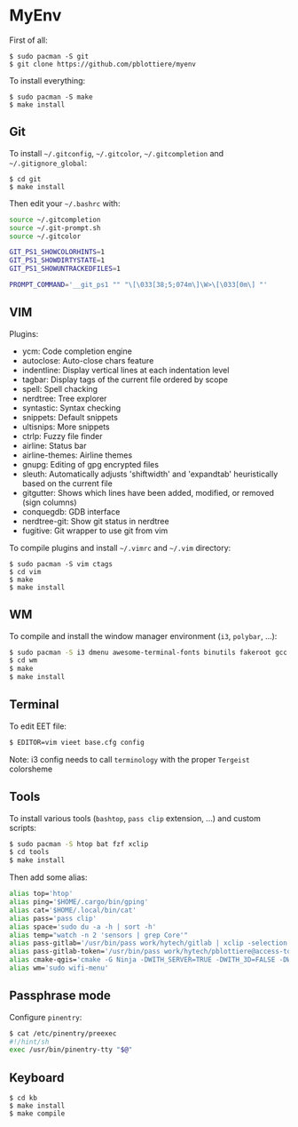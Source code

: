 # MyEnv

First of all:

````
$ sudo pacman -S git
$ git clone https://github.com/pblottiere/myenv
````

To install everything:

````
$ sudo pacman -S make
$ make install
````

## Git

To install `~/.gitconfig`, `~/.gitcolor`, `~/.gitcompletion` and
`~/.gitignore_global`:

````
$ cd git
$ make install
````

Then edit your `~/.bashrc` with:

```` bash
source ~/.gitcompletion
source ~/.git-prompt.sh
source ~/.gitcolor

GIT_PS1_SHOWCOLORHINTS=1
GIT_PS1_SHOWDIRTYSTATE=1
GIT_PS1_SHOWUNTRACKEDFILES=1

PROMPT_COMMAND='__git_ps1 "" "\[\033[38;5;074m\]\W>\[\033[0m\] "'
````

## VIM

Plugins:
- ycm: Code completion engine
- autoclose: Auto-close chars feature
- indentline: Display vertical lines at each indentation level
- tagbar: Display tags of the current file ordered by scope
- spell: Spell chacking
- nerdtree: Tree explorer
- syntastic: Syntax checking
- snippets: Default snippets
- ultisnips: More snippets
- ctrlp: Fuzzy file finder
- airline: Status bar
- airline-themes: Airline themes
- gnupg: Editing of gpg encrypted files
- sleuth: Automatically adjusts 'shiftwidth' and 'expandtab' heuristically based on the current file
- gitgutter: Shows which lines have been added, modified, or removed (sign columns)
- conquegdb: GDB interface
- nerdtree-git: Show git status in nerdtree
- fugitive: Git wrapper to use git from vim

To compile plugins and install `~/.vimrc` and `~/.vim` directory:

````
$ sudo pacman -S vim ctags
$ cd vim
$ make
$ make install
````

## WM

To compile and install the window manager environment (`i3`, `polybar`, ...):

```` bash
$ sudo pacman -S i3 dmenu awesome-terminal-fonts binutils fakeroot gcc pkg-config
$ cd wm
$ make
$ make install
````

## Terminal

To edit EET file:

```` bash
$ EDITOR=vim vieet base.cfg config
````

Note: i3 config needs to call `terminology` with the proper `Tergeist` colorsheme

## Tools

To install various tools (`bashtop`, `pass clip` extension, ...) and custom
scripts:

```` bash
$ sudo pacman -S htop bat fzf xclip
$ cd tools
$ make install
````

Then add some alias:

```` bash
alias top='htop'
alias ping='$HOME/.cargo/bin/gping'
alias cat='$HOME/.local/bin/cat'
alias pass='pass clip'
alias space='sudo du -a -h | sort -h'
alias temp="watch -n 2 'sensors | grep Core'"
alias pass-gitlab='/usr/bin/pass work/hytech/gitlab | xclip -selection clipboard'
alias pass-gitlab-token='/usr/bin/pass work/hytech/pblottiere@access-token-gitlab | xclip -selection clipboard'
alias cmake-qgis='cmake -G Ninja -DWITH_SERVER=TRUE -DWITH_3D=FALSE -DWITH_QTWEBKIT=FALSE -DCMAKE_BUILD_TYPE=Debug ..'
alias wm='sudo wifi-menu'

````

## Passphrase mode

Configure `pinentry`:

```` bash
$ cat /etc/pinentry/preexec
#!/hint/sh
exec /usr/bin/pinentry-tty "$@"
````

## Keyboard

```` console
$ cd kb
$ make install
$ make compile
````

